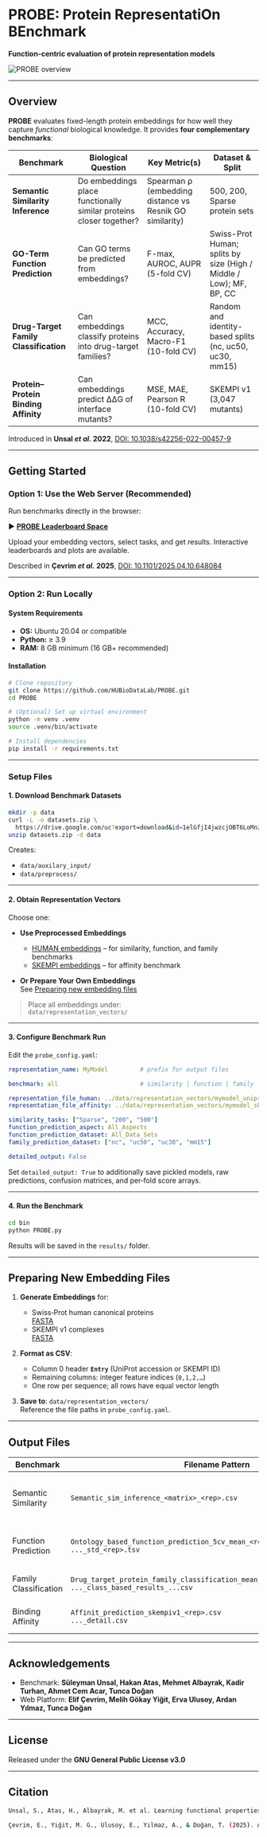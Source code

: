 # PROBE: Protein RepresentatiOn BEnchmark

**Function-centric evaluation of protein representation models**

![PROBE overview](PROBE_workflow_figure.jpg)

---

## Overview

**PROBE** evaluates fixed-length protein embeddings for how well they capture *functional* biological knowledge. It provides **four complementary benchmarks**:

| Benchmark | Biological Question | Key Metric(s) | Dataset & Split |
|-----------|---------------------|----------------|------------------|
| **Semantic Similarity Inference** | Do embeddings place functionally similar proteins closer together? | Spearman ρ (embedding distance vs Resnik GO similarity) | 500, 200, Sparse protein sets |
| **GO-Term Function Prediction** | Can GO terms be predicted from embeddings? | F-max, AUROC, AUPR (5-fold CV) | Swiss-Prot Human; splits by size (High / Middle / Low); MF, BP, CC |
| **Drug-Target Family Classification** | Can embeddings classify proteins into drug-target families? | MCC, Accuracy, Macro-F1 (10-fold CV) | Random and identity-based splits (nc, uc50, uc30, mm15) |
| **Protein–Protein Binding Affinity** | Can embeddings predict ΔΔG of interface mutants? | MSE, MAE, Pearson R (10-fold CV) | SKEMPI v1 (3,047 mutants) |

Introduced in **Unsal *et al.* 2022**, [DOI: 10.1038/s42256-022-00457-9](https://doi.org/10.1038/s42256-022-00457-9)

---

## Getting Started

### Option 1: Use the Web Server (Recommended)

Run benchmarks directly in the browser:

▶️ [**PROBE Leaderboard Space**](https://huggingface.co/spaces/HUBioDataLab/PROBE)

Upload your embedding vectors, select tasks, and get results. Interactive leaderboards and plots are available.

Described in **Çevrim *et al.* 2025**, [DOI: 10.1101/2025.04.10.648084](https://doi.org/10.1101/2025.04.10.648084)

---

### Option 2: Run Locally

#### System Requirements

- **OS:** Ubuntu 20.04 or compatible
- **Python:** ≥ 3.9
- **RAM:** 8 GB minimum (16 GB+ recommended)

#### Installation

```bash
# Clone repository
git clone https://github.com/HUBioDataLab/PROBE.git
cd PROBE

# (Optional) Set up virtual environment
python -m venv .venv
source .venv/bin/activate

# Install dependencies
pip install -r requirements.txt
```

---

### Setup Files

#### 1. Download Benchmark Datasets

```bash
mkdir -p data
curl -L -o datasets.zip \
  https://drive.google.com/uc?export=download&id=1elGfjI4jwzcjOBT6LoMnz-7DtdwPFV6i
unzip datasets.zip -d data
```

Creates:

- `data/auxilary_input/`
- `data/preprocess/`

---

#### 2. Obtain Representation Vectors

Choose one:

- **Use Preprocessed Embeddings**
  - [HUMAN embeddings](https://drive.google.com/drive/folders/1WmYyaBhOYtI4Hzbsg2sTQHRN6LVrYFhw) – for similarity, function, and family benchmarks
  - [SKEMPI embeddings](https://drive.google.com/drive/folders/18sVmR0Xx_QfmjeqCPxz3gS5DS09FqS_T) – for affinity benchmark

- **Or Prepare Your Own Embeddings**  
  See [Preparing new embedding files](#-preparing-new-embedding-files)

> Place all embeddings under:  
> `data/representation_vectors/`

---

#### 3. Configure Benchmark Run

Edit the `probe_config.yaml`:

```yaml
representation_name: MyModel         # prefix for output files

benchmark: all                       # similarity | function | family | affinity | all

representation_file_human: ../data/representation_vectors/mymodel_uniprot_human.csv
representation_file_affinity: ../data/representation_vectors/mymodel_skempi.csv

similarity_tasks: ["Sparse", "200", "500"]
function_prediction_aspect: All_Aspects
function_prediction_dataset: All_Data_Sets
family_prediction_dataset: ["nc", "uc50", "uc30", "mm15"]

detailed_output: False
```

Set `detailed_output: True` to additionally save pickled models, raw predictions, confusion matrices, and per‑fold score arrays.

---

#### 4. Run the Benchmark

```bash
cd bin
python PROBE.py
```

Results will be saved in the `results/` folder.

---

## Preparing New Embedding Files

1. **Generate Embeddings** for:
   - Swiss‑Prot human canonical proteins  
     [FASTA](https://drive.google.com/uc?export=download&id=1wXF2lmj4ZTahMrl66QpYM2TvHmbcIL6b)
   - SKEMPI v1 complexes  
     [FASTA](https://drive.google.com/uc?export=download&id=1m5jssC0RMsiFT_w-Ykh629Pw_An3PInI)

2. **Format as CSV**:
   * Column 0 header **`Entry`** (UniProt accession or SKEMPI ID)  
   * Remaining columns: integer feature indices (`0,1,2,…`)  
   * One row per sequence; all rows have equal vector length

3. **Save to**: `data/representation_vectors/`  
   Reference the file paths in `probe_config.yaml`.

---

## Output Files

| Benchmark | Filename Pattern | Contents |
|-----------|------------------|----------|
| Semantic Similarity | `Semantic_sim_inference_<matrix>_<rep>.csv` | Spearman correlations for 500, 200, Sparse |
| Function Prediction | `Ontology_based_function_prediction_5cv_mean_<rep>.tsv`<br>`..._std_<rep>.tsv` | Mean ± SD of F-max, AUROC, AUPR |
| Family Classification | `Drug_target_protein_family_classification_mean_results_<split>_<rep>.csv`<br>`..._class_based_results_...csv` | Overall + per-family metrics |
| Binding Affinity | `Affinit_prediction_skempiv1_<rep>.csv`<br>`..._detail.csv` | MSE, MAE, Pearson R, per fold |

---

## Acknowledgements

- Benchmark: **Süleyman Unsal, Hakan Atas, Mehmet Albayrak, Kadir Turhan, Ahmet Cem Acar, Tunca Doğan**
- Web Platform: **Elif Çevrim, Melih Gökay Yiğit, Erva Ulusoy, Ardan Yılmaz, Tunca Doğan**

---

## License

Released under the **GNU General Public License v3.0**

---

## Citation

```bash
Unsal, S., Atas, H., Albayrak, M. et al. Learning functional properties of proteins with language models. Nat Mach Intell 4, 227–245 (2022). https://doi.org/10.1038/s42256-022-00457-9
```

```bash
Çevrim, E., Yiğit, M. G., Ulusoy, E., Yılmaz, A., & Doğan, T. (2025). A benchmarking platform for assessing protein language models on function-related prediction tasks. bioRxiv. https://doi.org/10.1101/2025.04.10.648084
```
